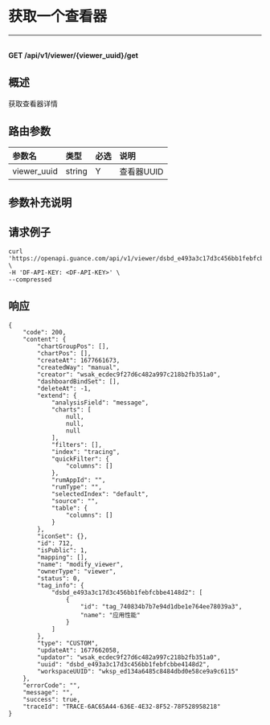 # 获取一个查看器

---

<br />**GET /api/v1/viewer/\{viewer_uuid\}/get**

## 概述
获取查看器详情




## 路由参数

| 参数名        | 类型     | 必选   | 说明              |
|:-----------|:-------|:-----|:----------------|
| viewer_uuid | string | Y | 查看器UUID<br> |


## 参数补充说明





## 请求例子
```shell
curl 'https://openapi.guance.com/api/v1/viewer/dsbd_e493a3c17d3c456bb1febfcbbe4148d2/get' \
-H 'DF-API-KEY: <DF-API-KEY>' \
--compressed 
```




## 响应
```shell
{
    "code": 200,
    "content": {
        "chartGroupPos": [],
        "chartPos": [],
        "createAt": 1677661673,
        "createdWay": "manual",
        "creator": "wsak_ecdec9f27d6c482a997c218b2fb351a0",
        "dashboardBindSet": [],
        "deleteAt": -1,
        "extend": {
            "analysisField": "message",
            "charts": [
                null,
                null,
                null
            ],
            "filters": [],
            "index": "tracing",
            "quickFilter": {
                "columns": []
            },
            "rumAppId": "",
            "rumType": "",
            "selectedIndex": "default",
            "source": "",
            "table": {
                "columns": []
            }
        },
        "iconSet": {},
        "id": 712,
        "isPublic": 1,
        "mapping": [],
        "name": "modify_viewer",
        "ownerType": "viewer",
        "status": 0,
        "tag_info": {
            "dsbd_e493a3c17d3c456bb1febfcbbe4148d2": [
                {
                    "id": "tag_740834b7b7e94d1dbe1e764ee78039a3",
                    "name": "应用性能"
                }
            ]
        },
        "type": "CUSTOM",
        "updateAt": 1677662058,
        "updator": "wsak_ecdec9f27d6c482a997c218b2fb351a0",
        "uuid": "dsbd_e493a3c17d3c456bb1febfcbbe4148d2",
        "workspaceUUID": "wksp_ed134a6485c8484dbd0e58ce9a9c6115"
    },
    "errorCode": "",
    "message": "",
    "success": true,
    "traceId": "TRACE-6AC65A44-636E-4E32-8F52-78F528958218"
} 
```




